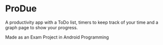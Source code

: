 # ProDue
A productivity app with a ToDo list, timers to keep track of your time and a graph page to show your progress. 

Made as an Exam Project in Android Programming
